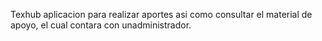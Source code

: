 Texhub
aplicacion para realizar aportes 
asi como consultar el material de apoyo, el cual
contara con unadministrador.